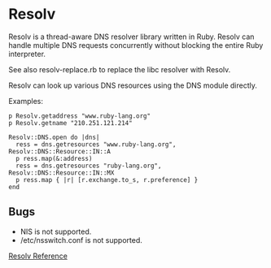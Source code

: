 # Resolv

Resolv is a thread-aware DNS resolver library written in Ruby.  Resolv can
handle multiple DNS requests concurrently without blocking the entire Ruby
interpreter.

See also resolv-replace.rb to replace the libc resolver with Resolv.

Resolv can look up various DNS resources using the DNS module directly.

Examples:

    p Resolv.getaddress "www.ruby-lang.org"
    p Resolv.getname "210.251.121.214"

    Resolv::DNS.open do |dns|
      ress = dns.getresources "www.ruby-lang.org", Resolv::DNS::Resource::IN::A
      p ress.map(&:address)
      ress = dns.getresources "ruby-lang.org", Resolv::DNS::Resource::IN::MX
      p ress.map { |r| [r.exchange.to_s, r.preference] }
    end

## Bugs

*   NIS is not supported.
*   /etc/nsswitch.conf is not supported.


[Resolv Reference](https://ruby-doc.org/stdlib-2.5.0/libdoc/resolv/rdoc/Resolv.html)